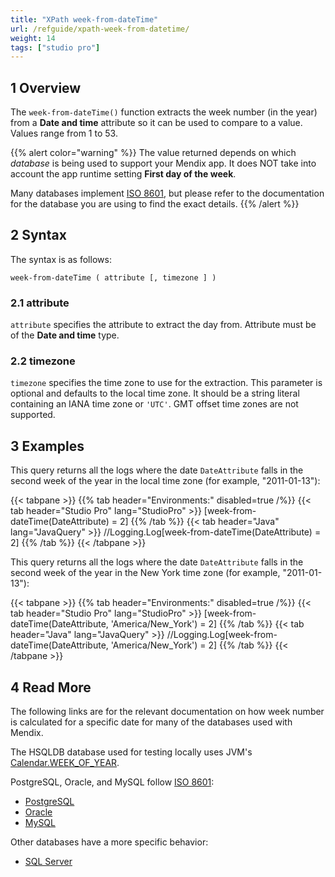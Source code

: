```yaml
---
title: "XPath week-from-dateTime"
url: /refguide/xpath-week-from-datetime/
weight: 14
tags: ["studio pro"]
---
```


## 1 Overview

The `week-from-dateTime()` function extracts the week number (in the year) from a **Date and time** attribute so it can be used to compare to a value. Values range from 1 to 53.

{{% alert color="warning" %}}
The value returned depends on which *database* is being used to support your Mendix app. It does NOT take into account the app runtime setting **First day of the week**.

Many databases implement [ISO 8601](https://en.wikipedia.org/wiki/ISO_8601), but please refer to the documentation for the database you are using to find the exact details.
{{% /alert %}}

## 2 Syntax

The syntax is as follows:

```
week-from-dateTime ( attribute [, timezone ] )
```

### 2.1 attribute

`attribute` specifies the attribute to extract the day from. Attribute must be of the **Date and time** type.

### 2.2 timezone

`timezone` specifies the time zone to use for the extraction. This parameter is optional and defaults to the local time zone. It should be a string literal containing an IANA time zone or `'UTC'`. GMT offset time zones are not supported.

## 3 Examples

This query returns all the logs where the date `DateAttribute` falls in the second week of the year in the local time zone (for example, "2011-01-13"):

{{< tabpane >}}
  {{% tab header="Environments:" disabled=true /%}}
  {{< tab header="Studio Pro" lang="StudioPro" >}}
    [week-from-dateTime(DateAttribute) = 2]
    {{% /tab %}}
  {{< tab header="Java" lang="JavaQuery" >}}
     //Logging.Log[week-from-dateTime(DateAttribute) = 2]
    {{% /tab %}}
{{< /tabpane >}}

This query returns all the logs where the date `DateAttribute` falls in the second week of the year in the New York time zone (for example, "2011-01-13"):

{{< tabpane >}}
  {{% tab header="Environments:" disabled=true /%}}
  {{< tab header="Studio Pro" lang="StudioPro" >}}
    [week-from-dateTime(DateAttribute, 'America/New_York') = 2]
    {{% /tab %}}
  {{< tab header="Java" lang="JavaQuery" >}}
     //Logging.Log[week-from-dateTime(DateAttribute, 'America/New_York') = 2]
    {{% /tab %}}
{{< /tabpane >}}

## 4 Read More

The following links are for the relevant documentation on how week number is calculated for a specific date for many of the databases used with Mendix.

The HSQLDB database used for testing locally uses JVM's [Calendar.WEEK_OF_YEAR](https://docs.oracle.com/en/java/javase/17/docs/api/java.base/java/util/Calendar.html).

PostgreSQL, Oracle, and MySQL follow [ISO 8601](https://en.wikipedia.org/wiki/ISO_8601):

* [PostgreSQL](https://www.postgresql.org/docs/current/functions-datetime.html)
* [Oracle](https://docs.oracle.com/cd/B28359_01/olap.111/b28126/dml_commands_1029.htm#OLADM780)
* [MySQL](https://dev.mysql.com/doc/refman/8.0/en/date-and-time-functions.html#function_week)

Other databases have a more specific behavior:

* [SQL Server](https://docs.microsoft.com/en-us/sql/t-sql/functions/datepart-transact-sql?view=sql-server-ver15)
